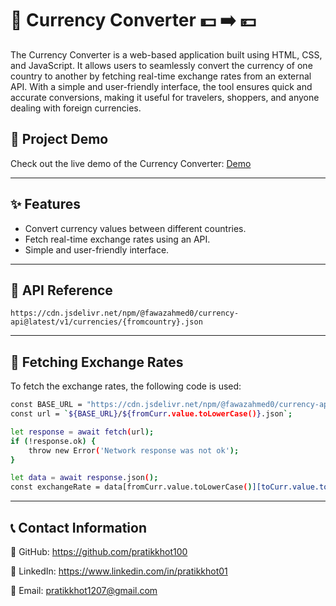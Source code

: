 # 💱 Currency Converter 💵 ➡️ 💴

The Currency Converter is a web-based application built using HTML, CSS, and JavaScript. It allows users to seamlessly convert the currency of one country to another by fetching real-time exchange rates from an external API. With a simple and user-friendly interface, the tool ensures quick and accurate conversions, making it useful for travelers, shoppers, and anyone dealing with foreign currencies.

## 🎥 Project Demo

Check out the live demo of the Currency Converter: [Demo](https://pratikkhot100.github.io/Currency-Converter/)

---

## ✨ Features
- Convert currency values between different countries.
- Fetch real-time exchange rates using an API.
- Simple and user-friendly interface.

---

## 📡 API Reference
```
https://cdn.jsdelivr.net/npm/@fawazahmed0/currency-api@latest/v1/currencies/{fromcountry}.json
```

---

## 🔄 Fetching Exchange Rates
To fetch the exchange rates, the following code is used:

```bash
const BASE_URL = "https://cdn.jsdelivr.net/npm/@fawazahmed0/currency-api@latest/v1/currencies";
const url = `${BASE_URL}/${fromCurr.value.toLowerCase()}.json`;

let response = await fetch(url);
if (!response.ok) {
    throw new Error('Network response was not ok');
}

let data = await response.json();
const exchangeRate = data[fromCurr.value.toLowerCase()][toCurr.value.toLowerCase()];

```

---

## 📞 Contact Information

  🐙 GitHub: https://github.com/pratikkhot100

  💼 LinkedIn: https://www.linkedin.com/in/pratikkhot01

  📧 Email: pratikkhot1207@gmail.com
  
